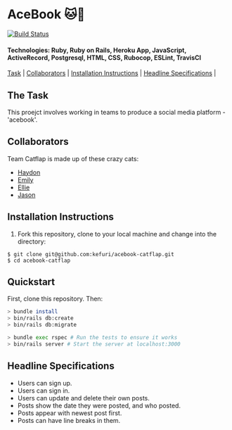 # AceBook 🐱🚪

[![Build Status](https://travis-ci.org/Kefuri/acebook-catflap.svg?branch=master)](https://travis-ci.org/Kefuri/acebook-catflap)

#### Technologies: Ruby, Ruby on Rails, Heroku App, JavaScript, ActiveRecord, Postgresql, HTML, CSS, Rubocop, ESLint, TravisCI

[Task](#Task) | [Collaborators](#Collaborators) | [Installation Instructions](#Installation) | [Headline Specifications](#Headline_Specifications) |

## <a name="Task">The Task</a>

This proejct involves working in teams to produce a social media platform - 'acebook'.

## <a name="Collaborators">Collaborators</a>

Team Catflap is made up of these crazy cats:
- [Haydon](https://github.com/Kefuri)
- [Emily](https://github.com/EWright212)
- [Ellie](https://github.com/EllieRichardsonJones)
- [Jason](https://github.com/jasylwong) 

## <a name="Installation">Installation Instructions</a>

1. Fork this repository, clone to your local machine and change into the directory:
```
$ git clone git@github.com:kefuri/acebook-catflap.git
$ cd acebook-catflap
```

## Quickstart

First, clone this repository. Then:

```bash
> bundle install
> bin/rails db:create
> bin/rails db:migrate

> bundle exec rspec # Run the tests to ensure it works
> bin/rails server # Start the server at localhost:3000
```

## <a name="Headline_Specifications">Headline Specifications</a>

* Users can sign up.
* Users can sign in.
* Users can update and delete their own posts.
* Posts show the date they were posted, and who posted.
* Posts appear with newest post first.
* Posts can have line breaks in them.
